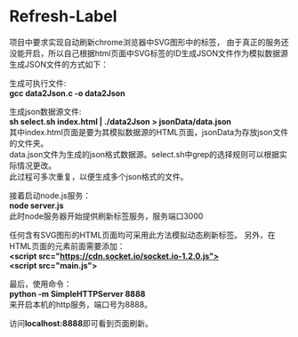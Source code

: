 # Refresh-Label

  项目中要求实现自动刷新chrome浏览器中SVG图形中的标签，
  由于真正的服务还没能开启，所以自己根据html页面中SVG标签的ID生成JSON文件作为模拟数据源
  生成JSON文件的方式如下：
  
  生成可执行文件: <br />
  <b>gcc data2Json.c -o data2Json   </b><br />
  
  生成json数据源文件:</br>
  <b>sh select.sh index.html | ./data2Json > jsonData/data.json         </b><br />
  其中index.html页面是要为其模拟数据源的HTML页面，jsonData为存放json文件的文件夹。<br />
  data.json文件为生成的json格式数据源。select.sh中grep的选择规则可以根据实际情况更改。<br />
  此过程可多次重复，以便生成多个json格式的文件。<br />
  
  接着启动node.js服务：<br />
  <b>node server.js</b><br />
  此时node服务器开始提供刷新标签服务，服务端口3000<br />
  
  任何含有SVG图形的HTML页面均可采用此方法模拟动态刷新标签。
  另外，在HTML页面的</body>元素前面需要添加：<br />
  <b>\<script src="https://cdn.socket.io/socket.io-1.2.0.js"></script></b><br />
  <b>\<script src="main.js"></script></b><br />
  
  最后，使用命令：<br />
  <b>python -m SimpleHTTPServer 8888</b><br />
  来开启本机的http服务，端口号为8888。<br />
  
  访问<b>localhost:8888</b>即可看到页面刷新。
  
  

